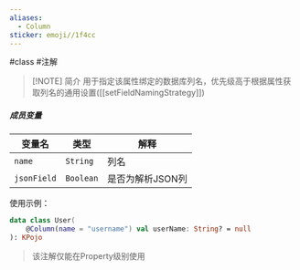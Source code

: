 ```yaml
---
aliases:
  - Column
sticker: emoji//1f4cc
---
```

#class #注解 

> [!NOTE] 简介
> 用于指定该属性绑定的数据库列名，优先级高于根据属性获取列名的通用设置([[setFieldNamingStrategy]])

##### 成员变量

| 变量名         | 类型        | 解释         |
| ----------- | --------- | ---------- |
| `name`      | `String`  | 列名         |
| `jsonField` | `Boolean` | 是否为解析JSON列 |

使用示例：
```kotlin
data class User(
	@Column(name = "username") val userName: String? = null
): KPojo
```

>该注解仅能在Property级别使用